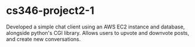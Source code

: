 # cs346-project2-1
Developed a simple chat client using an AWS EC2 instance and database, alongside python's CGI library.
Allows users to upvote and downvote posts, and create new conversations.
